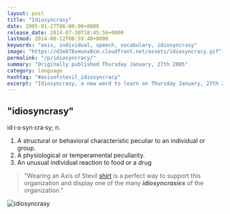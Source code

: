 ```yaml
---
layout: post
title: "Idiosyncrasy"
date: 2005-01-27T06:00:00+0000
release_date: 2014-07-30T18:45:56+0000
lastmod: 2014-08-12T08:59:48+0000
keywords: "axis, individual, speech, vocabulary, idiosyncrasy"
image: "https://d3e878vmunx8cm.cloudfront.net/assets/idiosyncracy.gif"
permalink: "/p/idiosyncracy/"
summary: "Originally published Thursday January, 27th 2005"
category: language
hashtag: "#axisofstevil_idiosyncracy"
excerpt: "Idiosyncrasy, a new word to learn on Thursday January, 27th 2005"
---
```


[id_1]: https://d3e878vmunx8cm.cloudfront.net/assets/idiosyncracy.gif "idiosyncrasy"

## "idiosyncrasy" ##

id·i·o·syn·cra·sy; n.

1. A structural or behavioral characteristic peculiar to an individual or group.
2. A physiological or temperamental peculiarity.
3. An unusual individual reaction to food or a drug
 
> "Wearing an Axis of Stevil [shirt](/shirts "shirt") is a perfect way to support this organization and display one of the many ***idiosyncrasies*** of the organization."

![idiosyncrasy][id_1]
